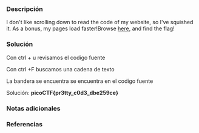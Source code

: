 
### Descripción 
I don't like scrolling down to read the code of my website, so I've squished it. As a bonus, my pages load faster!Browse [here](http://titan.picoctf.net:54571/), and find the flag!
### Solución
Con ctrl + u revisamos el codigo fuente

Con ctrl +F buscamos una cadena de texto

La bandera se encuentra se encuentra en el codigo fuente 


Solución: **picoCTF{pr3tty_c0d3_dbe259ce}**
### Notas adicionales


### Referencias 


